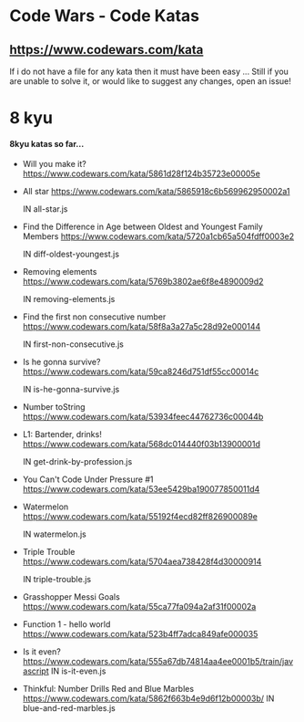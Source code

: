 # Code Wars - Code Katas

## https://www.codewars.com/kata

If i do not have a file for any kata then it must have been easy ...
Still if you are unable to solve it, or would like to suggest any changes, open an issue!

# 8 kyu

#### 8kyu katas so far...

- Will you make it? https://www.codewars.com/kata/5861d28f124b35723e00005e

* All star https://www.codewars.com/kata/5865918c6b569962950002a1

  IN all-star.js

* Find the Difference in Age between Oldest and Youngest Family Members https://www.codewars.com/kata/5720a1cb65a504fdff0003e2

  IN diff-oldest-youngest.js

* Removing elements https://www.codewars.com/kata/5769b3802ae6f8e4890009d2

  IN removing-elements.js

* Find the first non consecutive number https://www.codewars.com/kata/58f8a3a27a5c28d92e000144

  IN first-non-consecutive.js

* Is he gonna survive? https://www.codewars.com/kata/59ca8246d751df55cc00014c

  IN is-he-gonna-survive.js

* Number toString https://www.codewars.com/kata/53934feec44762736c00044b

* L1: Bartender, drinks! https://www.codewars.com/kata/568dc014440f03b13900001d

  IN get-drink-by-profession.js

- You Can't Code Under Pressure #1 https://www.codewars.com/kata/53ee5429ba190077850011d4

- Watermelon https://www.codewars.com/kata/55192f4ecd82ff826900089e

  IN watermelon.js

- Triple Trouble https://www.codewars.com/kata/5704aea738428f4d30000914

  IN triple-trouble.js

- Grasshopper Messi Goals https://www.codewars.com/kata/55ca77fa094a2af31f00002a

- Function 1 - hello world https://www.codewars.com/kata/523b4ff7adca849afe000035

- Is it even? https://www.codewars.com/kata/555a67db74814aa4ee0001b5/train/javascript
  IN is-it-even.js

- Thinkful: Number Drills Red and Blue Marbles https://www.codewars.com/kata/5862f663b4e9d6f12b00003b/
  IN blue-and-red-marbles.js
